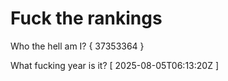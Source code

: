 # Fuck the rankings

Who the hell am I?
{ 37353364 }

What fucking year is it?
[ 2025-08-05T06:13:20Z ]
